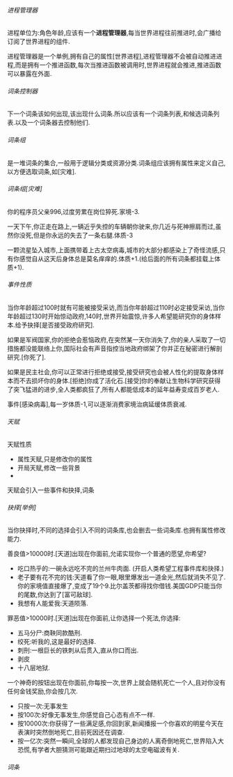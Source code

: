 ###### 进程管理器

进程单位为:角色年龄,应该有一个**进程管理器**,每当世界进程往前推进时,会广播给订阅了世界进程的组件.

进程管理器是一个单例,拥有自己的属性[世界进程],进程管理器不会被自动推进进程,而是拥有一个推进函数,每次当推进函数被调用时,世界进程就会推进,推进函数可以暴露在外面.

###### 词条控制器

下一个词条该如何出现,该出现什么词条.所以应该有一个词条列表,和候选词条列表.以及一个词条器去控制他们.

###### 词条组

是一堆词条的集合,一般用于逻辑分类或资源分类.词条组应该拥有属性来定义自己,以方便选取词条,如[灾难].

###### 词条组[灾难]

你的程序员父亲996,过度劳累在岗位猝死.家境-3.

一天下午,你正走在路上,一辆近乎失控的车辆朝你驶来,你几近与死神擦肩而过,虽然你没死,但是你永远的失去了一条右腿.体质-3

一颗流星坠入城市,上面携带着上古太空病毒,城市的大部分都感染上了奇怪流感,只有你感觉自从这天后身体总是莫名痒痒的.体质+1.(给后面的所有词条都挂载上体质+1).

###### 事件性质

当你年龄超过100时就有可能被接受采访,而当你年龄超过110时必定接受采访,当你年龄超过130时开始惊动政府,140时,世界开始震惊,许多人希望能研究你的身体样本.给予抉择[是否接受政府研究].

如果是军阀国家,你的拒绝会惹恼政府,在突然某一天你消失了,你的亲人采取了一切措施都没能联络上你,国际社会有声音指控当地政府绑架了你并正在秘密进行解剖研究.[你死了].

如果是民主社会,你可以正常进行拒绝或接受,接受研究也会被人性化的提取身体样本而不去损坏你的身体.[拒绝]你成了活化石.[接受]你的奉献让生物科学研究获得了突飞猛进的进步,全人类都疯狂了,所有人都能低成本的延年益寿变成百岁老人.

事件[感染病毒],每一岁体质-1,可以逐渐消费家境治病延缓体质衰减.

###### 天赋

天赋性质

* 属性天赋,只是修改你的属性
* 开局天赋,修改一些背景
* 

天赋会引入一些事件和抉择,词条

###### 抉择[举例]

当你抉择时,不同的选择会引入不同的词条库,也会删去一些词条库.也拥有属性修改能力.

善良值>10000时.[天道]出现在你面前,允诺实现你一个普通的愿望,你希望?

* 吃口热乎的:一碗永远吃不完的兰州牛肉面.  (开启人类希望工程事件库和抉择.)
* 老子要有花不完的钱:天道看了你一眼,眼里爆发出一道金光,然后就消失不见了.你的家境值直接爆了,变成了19个9.比尔盖茨都得找你借钱.美国GDP只能当你的尾数,你达到了[富可敌球].
* 我想有人能爱我:天道陨落.

罪恶值>10000时.[天道]出现在你面前,让你选择一个死法,你选择:

* 五马分尸:商鞅同款酷刑.
* 绞死:听我的,这是最好的选择.
* 刺刑:一根巨长的铁刺从后贯入,直从你口而出.
* 剥皮
* 十八层地狱.

一个神奇的按钮出现在你面前,你每按一次,世界上就会随机死亡一个人,且对你没有任何金钱奖励,你会按几次.

* 只按一次:无事发生
* 按100次:好像无事发生,你感觉自己心态有点不一样.
* 按10000次:你获得了一些满足感,你回到家,新闻播报一个你喜欢的明星今天在表演时突然倒地死亡,目前死因还在调查.
* 按一亿次:突然一瞬间,全球的人都发现自己身边的人离奇倒地死亡,世界陷入大恐慌,有学者大胆猜测可能跟近期扫过地球的太空电磁波有关.

###### 词条
